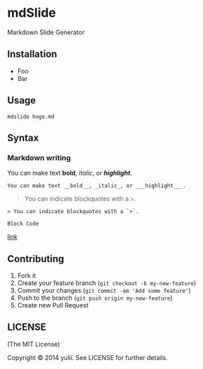 # mdSlide

Markdown Slide Generator

<!-- @slide -->

## Installation

- Foo
- Bar

<!-- @slide -->

## Usage

```
mdslide hoge.md
```

<!-- @slide -->

## Syntax

### Markdown writing

You can make text __bold__, _italic_, or ___highlight___.

```
You can make text __bold__, _italic_, or ___highlight___.
```

> You can indicate blockquotes with a `>`.

```
> You can indicate blockquotes with a `>`.
```

```
Block Code
```

[link](http://github.com/yulii/mdslide)

<!-- @slide -->

## Contributing

1. Fork it
2. Create your feature branch (`git checkout -b my-new-feature`)
3. Commit your changes (`git commit -am 'Add some feature'`)
4. Push to the branch (`git push origin my-new-feature`)
5. Create new Pull Request

<!-- @slide -->

## LICENSE
(The MIT License)

Copyright © 2014 yulii. See LICENSE for further details.
